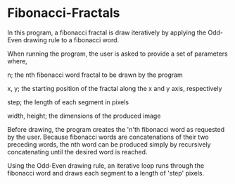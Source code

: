 # Fibonacci-Fractals

In this program, a fibonacci fractal is draw iteratively by applying the Odd-Even drawing rule to a fibonacci word.

When running the program, the user is asked to provide a set of parameters where,

n; the nth fibonacci word fractal to be drawn by the program

x, y; the starting position of the fractal along the x and y axis, respectively

step; the length of each segment in pixels

width, height; the dimensions of the produced image


Before drawing, the program creates the 'n'th fibonacci word as requested by the user. Because fibonacci words are concatenations of their two preceding words, the nth word can be produced simply by recursively concatenating until the desired word is reached.

Using the Odd-Even drawing rule, an iterative loop runs through the fibonacci word and draws each segment to a length of 'step' pixels. 
